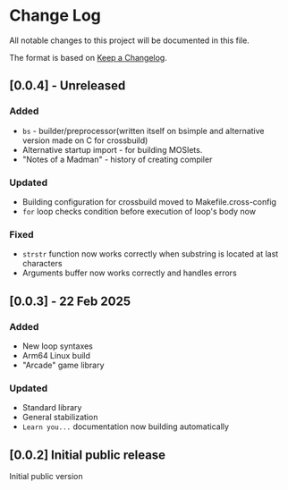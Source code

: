 # Change Log

All notable changes to this project will be documented in this file.
 
The format is based on [Keep a Changelog](http://keepachangelog.com/).

## [0.0.4] - Unreleased

### Added

- `bs` - builder/preprocessor(written itself on bsimple and alternative version made on C for crossbuild)
- Alternative startup import - for building MOSlets.
- "Notes of a Madman" - history of creating compiler

### Updated

- Building configuration for crossbuild moved to Makefile.cross-config 
- `for` loop checks condition before execution of loop's body now

### Fixed

- `strstr` function now works correctly when substring is located at last characters
- Arguments buffer now works correctly and handles errors

## [0.0.3] - 22 Feb 2025

### Added
 
- New loop syntaxes
- Arm64 Linux build
- "Arcade" game library

### Updated

- Standard library
- General stabilization
- `Learn you...` documentation now building automatically  

## [0.0.2] Initial public release

Initial public version